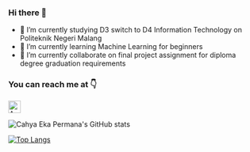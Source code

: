 ### Hi there 👋

- 🔭 I’m currently studying D3 switch to D4 Information Technology on Politeknik Negeri Malang
- 🌱 I’m currently learning Machine Learning for beginners
- 👯 I’m currently collaborate on final project assignment for diploma degree graduation requirements

### You can reach me at :point_down:

<p>
  <a href="https://www.linkedin.com/in/successunder25/">
    <img src="https://www.vectorlogo.zone/logos/linkedin/linkedin-icon.svg" alt="Angel Santiago Jaime Zavala's DEV Profile" height="25" width="25">
  </a>
</p>

![Cahya Eka Permana's GitHub stats](https://github-readme-stats.vercel.app/api?username=cahyaekapermana&show_icons=true&theme=radical)

[![Top Langs](https://github-readme-stats.vercel.app/api/top-langs/?username=cahyaekapermana)](https://github.com/cahyaekapermana)



